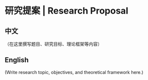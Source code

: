# 研究提案 | Research Proposal

## 中文
（在这里撰写题目、研究目标、理论框架等内容）

## English
(Write research topic, objectives, and theoretical framework here.)
